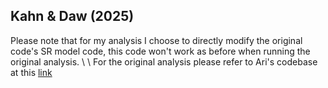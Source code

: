 ## Kahn & Daw (2025)
Please note that for my analysis I choose to directly modify the original code's SR model code, this code won't work as before when running the original analysis.
\\ \\
For the original analysis please refer to Ari's codebase at this [link](https://github.com/ariekahn/sailing-paper-code)